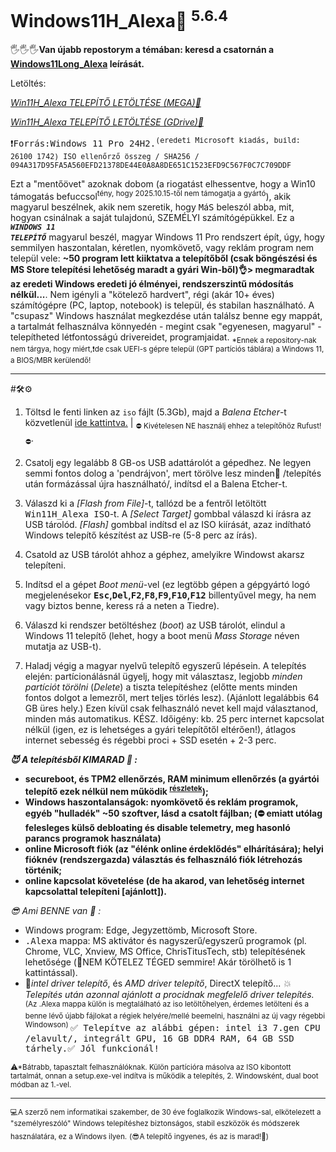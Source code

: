 # Windows11H_Alexa🛟 <sup>5.6.4</sup>

🖐️🖐️🖐️<b>Van újabb repostorym a témában: keresd a csatornán a <a href=https://github.com/mondomata/Windows11Long_Alexa>Windows11Long_Alexa</a> leírását.</b>

Letöltés:

<a href="https://mega.nz/folder/YJZiFRLQ#SVjGnGg5Cu_gCwf6CbPY0w">*Win11H_Alexa TELEPÍTŐ LETÖLTÉSE (MEGA)🎯*</a>


<a href="https://drive.google.com/drive/folders/1PjNjLoUtQdGAW1A2i_0EOtZBQQqCw1Ox?usp=drive_link">*Win11H_Alexa TELEPÍTŐ LETÖLTÉSE (GDrive)🎯*</a> 


<tt>❗Forrás:Windows 11 Pro 24H2.<sup>(eredeti Microsoft kiadás, build: 26100 1742)
ISO ellenőrző összeg / SHA256 /         094A317D95FA5A560EFD21378DE44E0A8A8DE651C1523EFD9C567F0C7C709DDF </sup></tt>

Ezt a "mentőövet" azoknak dobom (a riogatást elhessentve, hogy a Win10 támogatás befuccsol<sup>tény, hogy 2025.10.15-től nem támogatja a gyártó</sup>), akik magyarul beszélnek, akik nem szeretik, hogy <tt>M</tt>á<tt>S</tt> beleszól abba, mit, hogyan csinálnak a saját tulajdonú, SZEMÉLYI számítógépükkel.
Ez a <CODE><b><i>WINDOWS 11 TELEPÍTŐ</i></b></CODE> magyarul beszél, magyar Windows 11 Pro rendszert épít, úgy, hogy semmilyen haszontalan, kéretlen, nyomkövető, vagy reklám program nem települ vele: <b>~50 program lett kiiktatva a telepítőből (csak böngészési és MS Store telepítési lehetőség maradt a gyári Win-ből)👌> megmaradtak az eredeti Windows eredeti jó élményei, rendszerszintű módosítás nélkül...</b>. 
Nem igényli a "kötelező hardvert", régi (akár 10+ éves) számítógépre (PC, laptop, notebook) is települ, és stabilan használható. 
A "csupasz" Windows használat megkezdése után találsz benne egy mappát, a tartalmát felhasználva könnyedén - megint csak "egyenesen, magyarul" - telepítheted létfontosságú drivereidet, programjaidat. <sub>*Ennek a repository-nak nem tárgya, hogy miért,❗de csak UEFI-s gépre települ (GPT partíciós táblára) a Windows 11, a BIOS/MBR kerülendő!</sub>

<hr>
#🛠️⚙️

1. Töltsd le fenti linken az <code>iso</code> fájlt (5.3Gb), majd a *Balena Etcher*-t közvetlenül <a href="https://github.com/balena-io/etcher/releases/download/v2.1.0/balenaEtcher-2.1.0.Setup.exe">ide kattintva.</a> | <sub> ⛔ Kivételesen NE használj ehhez a telepítőhöz Rufust! ⛔</sub>.

2. Csatolj egy legalább 8 GB-os USB adattárolót a gépedhez. Ne legyen semmi fontos dolog a 'pendrájvon', mert törölve lesz minden🚩 /telepítés után formázással újra használható/, indítsd el a Balena Etcher-t.
   
3. Válaszd ki a *[Flash from File]*-t, tallózd be a fentről letöltött <tt>Win11H_Alexa ISO</tt>-t. A *[Select Target]* gombbal válaszd ki írásra az USB tárolód. *[Flash]* gombbal indítsd el az ISO kiírását, azaz indítható Windows telepítő készítést az USB-re (5-8 perc az írás).
   
4. Csatold az USB tárolót ahhoz a géphez, amelyikre Windowst akarsz telepíteni.
   
5. Indítsd el a gépet *Boot menü*-vel (ez legtöbb gépen a gépgyártó logó megjelenésekor <b><tt>Esc</tt>,<tt>Del</tt>,<tt>F2</tt>,<tt>F8</tt>,<tt>F9</tt>,<tt>F10</tt>,<tt>F12</tt></b> billentyűvel megy, ha nem vagy biztos benne, keress rá a neten a Tiedre).
   
6. Válaszd ki rendszer betöltéshez (*boot*) az USB tárolót, elindul a Windows 11 telepítő (lehet, hogy a boot menü *Mass Storage* néven mutatja az USB-t).
    
7. Haladj végig a magyar nyelvű telepítő egyszerű lépésein. A telepítés elején: partícionálásnál ügyelj, hogy mit választasz, legjobb *minden partíciót törölni* (*Delete*) a tiszta telepítéshez (előtte ments minden fontos dolgot a lemezről, mert teljes törlés lesz). (Ajánlott legalábbis 64 GB üres hely.) Ezen kívül csak felhasználó nevet kell majd választanod, minden más automatikus. KÉSZ.
   Időigény: kb. 25 perc internet kapcsolat nélkül (igen, ez is lehetséges a gyári telepítőtől eltérően!), átlagos internet sebesség és régebbi proci + SSD esetén + 2-3 perc.
  <b>

*😈 A telepítésből KIMARAD 💩 :*
     
- secureboot, és TPM2 ellenőrzés, RAM minimum ellenőrzés (a gyártói telepítő ezek nélkül nem működik <sup><a href="https://www.microsoft.com/hu-hu/windows/windows-11-specifications">részletek</a></sup>);
- Windows haszontalanságok: nyomkövető és reklám programok, egyéb "hulladék" ~50 szoftver, lásd a csatolt fájlban; (⛔ emiatt utólag felesleges külső debloating és disable telemetry, meg hasonló parancs programok használata)
- online Microsoft fiók (az "élénk online érdeklődés" elhárítására); helyi fióknév (rendszergazda) választás és felhasználó fiók létrehozás történik;
- online kapcsolat követelése (de ha akarod, van lehetőség internet kapcsolattal telepíteni [ajánlott]).
  </b>

*😎 Ami BENNE van 👀 :*
- Windows program: Edge, Jegyzettömb, Microsoft Store.
- <tt>.Alexa</tt> mappa: MS aktivátor és nagyszerű/egyszerű programok (pl. Chrome, VLC, Xnview, MS Office, ChrisTitusTech, stb) telepítésének lehetősége (🥳NEM KÖTELEZ TÉGED semmire! Akár törölhető is 1 kattintással).
- 🥇*intel driver telepítő*, és *AMD driver telepítő*, DirectX telepítő... *💥Telepítés után azonnal ajánlott a procidnak megfelelő driver telepítés.*
<sup>(Az .Alexa mappa külön is megtalálható az iso letöltőhelyen, érdemes letölteni és a benne lévő újabb fájlokat a régiek helyére/mellé beemelni, használni az új vagy régebbi Windowson) </sup>
<tt>✅ Telepítve az alábbi gépen: intel i3 7.gen CPU /elavult/, integrált GPU, 16 GB DDR4 RAM, 64 GB SSD tárhely.✅ Jól funkcionál!</tt>

<sub>⚠*Bátrabb, tapasztalt felhasználóknak. Külön partícióra másolva  az ISO kibontott tartalmát, onnan a setup.exe-vel indítva is működik a telepítés, 2. Windowsként, dual boot módban az 1.-vel.</sub>
<hr>

<sub>💻A szerző nem informatikai szakember, de 30 éve foglalkozik Windows-sal, elkötelezett a "személyreszóló" Windows telepítéshez biztonságos, stabil eszközök és módszerek használatára, ez a Windows ilyen.</sub>
<sub>(😎A telepítő ingyenes, és az is marad!💝)</sub>
